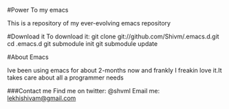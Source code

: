 #Power To my emacs

This is a repository of my ever-evolving emacs repository

#Download it 
To download it:
    git clone git://github.com/Shivm/.emacs.d.git
    cd .emacs.d
    git submodule init
    git submodule update
    
#About Emacs

Ive been using emacs for about 2-months now and frankly I freakin love it.It takes care about all a programmer needs

###Contact me
Find me on twitter: @shvml
Email me: lekhishivam@gmail.com